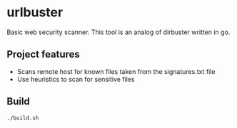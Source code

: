 # urlbuster
Basic web security scanner. This tool is an analog of dirbuster written in go.

## Project features

- Scans remote host for known files taken from the signatures.txt file
- Use heuristics to scan for sensitive files

## Build

```
./build.sh
```
